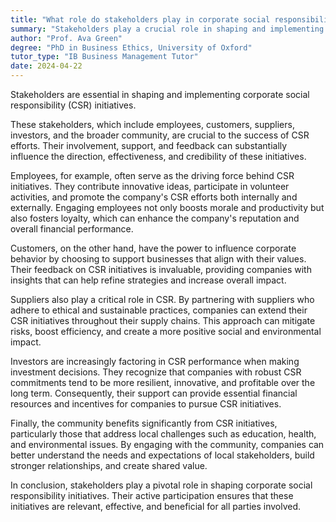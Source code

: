 ```yaml
---
title: "What role do stakeholders play in corporate social responsibility initiatives?"
summary: "Stakeholders play a crucial role in shaping and implementing corporate social responsibility (CSR) initiatives."
author: "Prof. Ava Green"
degree: "PhD in Business Ethics, University of Oxford"
tutor_type: "IB Business Management Tutor"
date: 2024-04-22
---
```


Stakeholders are essential in shaping and implementing corporate social responsibility (CSR) initiatives.

These stakeholders, which include employees, customers, suppliers, investors, and the broader community, are crucial to the success of CSR efforts. Their involvement, support, and feedback can substantially influence the direction, effectiveness, and credibility of these initiatives.

Employees, for example, often serve as the driving force behind CSR initiatives. They contribute innovative ideas, participate in volunteer activities, and promote the company's CSR efforts both internally and externally. Engaging employees not only boosts morale and productivity but also fosters loyalty, which can enhance the company's reputation and overall financial performance.

Customers, on the other hand, have the power to influence corporate behavior by choosing to support businesses that align with their values. Their feedback on CSR initiatives is invaluable, providing companies with insights that can help refine strategies and increase overall impact.

Suppliers also play a critical role in CSR. By partnering with suppliers who adhere to ethical and sustainable practices, companies can extend their CSR initiatives throughout their supply chains. This approach can mitigate risks, boost efficiency, and create a more positive social and environmental impact.

Investors are increasingly factoring in CSR performance when making investment decisions. They recognize that companies with robust CSR commitments tend to be more resilient, innovative, and profitable over the long term. Consequently, their support can provide essential financial resources and incentives for companies to pursue CSR initiatives.

Finally, the community benefits significantly from CSR initiatives, particularly those that address local challenges such as education, health, and environmental issues. By engaging with the community, companies can better understand the needs and expectations of local stakeholders, build stronger relationships, and create shared value.

In conclusion, stakeholders play a pivotal role in shaping corporate social responsibility initiatives. Their active participation ensures that these initiatives are relevant, effective, and beneficial for all parties involved.
    
